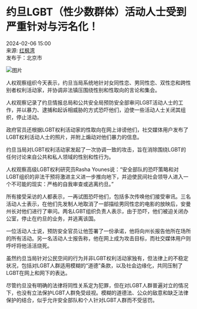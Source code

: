 # 约旦LGBT（性少数群体）活动人士受到严重针对与污名化！

2024-02-06 15:00  
来源: [红枫湾](https://www.sohu.com/a/756782383_527250?spm=smpc.content-abroad.content.1.1730993467370SefyzHG)  
发布于：北京市

![图片](//q7.itc.cn/images01/20240206/9d23ab9f55d5427e8fcfc5f1e4e952d6.jpeg)

人权观察组织今天表示，约旦当局系统地针对女同性恋、男同性恋、双性恋和跨性别者权利活动家，并协调非法镇压围绕性别和性取向的言论和集会。

人权观察记录了约旦情报总局和公共安全局预防安全部审问LGBT活动人士的工作，并以暴力、逮捕和起诉相威胁的方式恐吓他们，迫使一些活动人士关闭其组织，停止活动。

政府官员还根据LGBT权利活动家的性取向在网上诽谤他们，社交媒体用户发布了LGBT权利活动人士的照片，并附上煽动对他们暴力的信息。

约旦当局对LGBT权利活动家发起了一次协调一致的攻击，旨在消除围绕LGBT的任何讨论来自公共和私人领域的性别和性行为。

人权观察高级LGBT权利研究员Rasha Younes说：“安全部队的恐吓策略和对LGBT组织的非法干预将激进主义进一步推向地下，并迫使民间社会领导人进入一个不可能的现实：严格的自我审查或逃离约旦。”

所有接受采访的人都表示，一再试图恐吓他们，包括多次传唤他们接受审讯。三名活动人士表示，在他们先发制人地取消了一部描绘男同性恋的电影的放映后，安曼州长对他们进行了审问。两名LGBT组织负责人表示，由于恐吓，他们被迫关闭办公室，停止在约旦的业务，并逃离该国。

一位活动人士说，预防安全官员让他签署了一份承诺，他将向州长报告他所在场所的所有活动。另一名活动人士报告称，他在网上成为攻击目标，而社交媒体用户则呼吁将他活活烧死。

虽然约旦当局针对公民空间的行为并非LGBT权利活动家独有，但法律上的不稳定状况，包括对LGBT人群适用模糊的“道德”条款，以及社会边缘化，共同压制了LGBT在网上和网下的表达。

尽管约旦没有明确的法律将同性关系定为犯罪，但在对LGBT人群普遍对立的情况下，也没有立法保护LGBT人群免受歧视。模糊的道德法、公众的敌意和缺乏法律保护的结合，似乎允许安全部队和个人针对LGBT人群而不受惩罚。